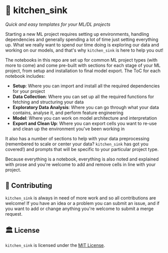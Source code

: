 # 🚰 kitchen_sink

*Quick and easy templates for your ML/DL projects*

Starting a new ML project requires setting up environments, handling dependencies and generally spending a lot of time just setting everything up. What we really want to spend our time doing is exploring our data and working on our models, and that's why `kitchen_sink` is here to help you out!

The notebooks in this repo are set up for common ML project types (with more to come) and come pre-built with sections for each stage of your ML project, from setup and installation to final model export. The ToC for each notebook includes:

- **Setup**: Where you can import and install all the required dependencies for your project
- **Data Collection**: Where you can set up all the required functions for fetching and structuring your data
- **Exploratory Data Analysis**: Where you can go through what your data contains, analyse it, and perform feature engineering
- **Model**: Where you can work on model architecture and interpretation
- **Export and Clean Up**: Where you can export cells you want to re-use and clean up the environment you've been working in

 It also has a number of sections to help with your data preprocessing (remembered to scale or center your data? `kitchen_sink` has got you covered!) and prompts that will be specific to your particular project type.

Because everything is a notebook, everything is also noted and explained with prose and you're welcome to add and remove cells in line with your project.

## 🤝 Contributing

`kitchen_sink` is always in need of more work and so all contributions are welcome! If you have an idea or a problem you can submit an issue, and if you want to add or change anything you're welcome to submit a merge request.

## 🏛 License

`kitchen_sink` is licensed under the [MIT License](https://github.com/BHouwens/kitchen_sink/blob/main/LICENSE).